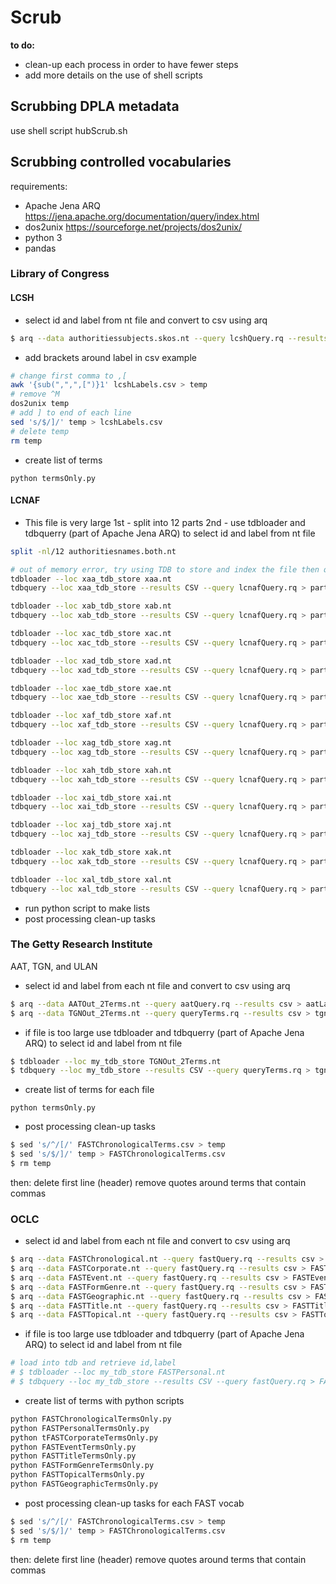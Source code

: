 # Scrub
**to do:**
- clean-up each process in order to have fewer steps
- add more details on the use of shell scripts

## Scrubbing DPLA metadata
use shell script hubScrub.sh

## Scrubbing controlled vocabularies
requirements:
* Apache Jena ARQ https://jena.apache.org/documentation/query/index.html
* dos2unix https://sourceforge.net/projects/dos2unix/
* python 3
* pandas

### Library of Congress
#### LCSH
- select id and label from nt file and convert to csv using arq
```bash
$ arq --data authoritiessubjects.skos.nt --query lcshQuery.rq --results csv > lcshLabels.csv

```
- add brackets around label in csv example
```bash
# change first comma to ,[
awk '{sub(",",",[")}1' lcshLabels.csv > temp
# remove ^M
dos2unix temp
# add ] to end of each line
sed 's/$/]/' temp > lcshLabels.csv
# delete temp
rm temp
```
- create list of terms
```
python termsOnly.py
```

#### LCNAF
- This file is very large
1st - split into 12 parts
2nd - use tdbloader and tdbquerry (part of Apache Jena ARQ) to select id and label from nt file
```bash
split -nl/12 authoritiesnames.both.nt

# out of memory error, try using TDB to store and index the file then query it
tdbloader --loc xaa_tdb_store xaa.nt
tdbquery --loc xaa_tdb_store --results CSV --query lcnafQuery.rq > part1.csv

tdbloader --loc xab_tdb_store xab.nt
tdbquery --loc xab_tdb_store --results CSV --query lcnafQuery.rq > part2.csv

tdbloader --loc xac_tdb_store xac.nt
tdbquery --loc xac_tdb_store --results CSV --query lcnafQuery.rq > part3.csv

tdbloader --loc xad_tdb_store xad.nt
tdbquery --loc xad_tdb_store --results CSV --query lcnafQuery.rq > part4.csv

tdbloader --loc xae_tdb_store xae.nt
tdbquery --loc xae_tdb_store --results CSV --query lcnafQuery.rq > part5.csv

tdbloader --loc xaf_tdb_store xaf.nt
tdbquery --loc xaf_tdb_store --results CSV --query lcnafQuery.rq > part6.csv

tdbloader --loc xag_tdb_store xag.nt
tdbquery --loc xag_tdb_store --results CSV --query lcnafQuery.rq > part7.csv

tdbloader --loc xah_tdb_store xah.nt
tdbquery --loc xah_tdb_store --results CSV --query lcnafQuery.rq > part8.csv

tdbloader --loc xai_tdb_store xai.nt
tdbquery --loc xai_tdb_store --results CSV --query lcnafQuery.rq > part9.csv

tdbloader --loc xaj_tdb_store xaj.nt
tdbquery --loc xaj_tdb_store --results CSV --query lcnafQuery.rq > part10.csv

tdbloader --loc xak_tdb_store xak.nt
tdbquery --loc xak_tdb_store --results CSV --query lcnafQuery.rq > part11.csv

tdbloader --loc xal_tdb_store xal.nt
tdbquery --loc xal_tdb_store --results CSV --query lcnafQuery.rq > part12.csv
```
- run python script to make lists
- post processing clean-up tasks

### The Getty Research Institute
AAT, TGN, and ULAN
- select id and label from each nt file and convert to csv using arq
```bash
$ arq --data AATOut_2Terms.nt --query aatQuery.rq --results csv > aatLabels.csv
$ arq --data TGNOut_2Terms.nt --query queryTerms.rq --results csv > tgnLabels.csv
```
- if file is too large use tdbloader and tdbquerry (part of Apache Jena ARQ) to select id and label from nt file
```bash
$ tdbloader --loc my_tdb_store TGNOut_2Terms.nt
$ tdbquery --loc my_tdb_store --results CSV --query queryTerms.rq > tgnLabels.csv
```
- create list of terms for each file
```
python termsOnly.py
```
- post processing clean-up tasks
```bash
$ sed 's/^/[/' FASTChronologicalTerms.csv > temp
$ sed 's/$/]/' temp > FASTChronologicalTerms.csv
$ rm temp
```
then:
delete first line (header)
remove quotes around terms that contain commas

### OCLC
- select id and label from each nt file and convert to csv using arq
```bash
$ arq --data FASTChronological.nt --query fastQuery.rq --results csv > FASTChronologicalLabels.csv
$ arq --data FASTCorporate.nt --query fastQuery.rq --results csv > FASTCorporate.csv
$ arq --data FASTEvent.nt --query fastQuery.rq --results csv > FASTEvent.csv
$ arq --data FASTFormGenre.nt --query fastQuery.rq --results csv > FASTFormGenre.csv
$ arq --data FASTGeographic.nt --query fastQuery.rq --results csv > FASTGeographic.csv
$ arq --data FASTTitle.nt --query fastQuery.rq --results csv > FASTTitle.csv
$ arq --data FASTTopical.nt --query fastQuery.rq --results csv > FASTTopical.csv
```
- if file is too large use tdbloader and tdbquerry (part of Apache Jena ARQ) to select id and label from nt file
```bash
# load into tdb and retrieve id,label
# $ tdbloader --loc my_tdb_store FASTPersonal.nt
# $ tdbquery --loc my_tdb_store --results CSV --query fastQuery.rq > FASTPersonal.csv
```
- create list of terms with python scripts
```bash
python FASTChronologicalTermsOnly.py
python FASTPersonalTermsOnly.py
python tFASTCorporateTermsOnly.py
python FASTEventTermsOnly.py
python FASTTitleTermsOnly.py
python FASTFormGenreTermsOnly.py
python FASTTopicalTermsOnly.py
python FASTGeographicTermsOnly.py
```
- post processing clean-up tasks for each FAST vocab
```bash
$ sed 's/^/[/' FASTChronologicalTerms.csv > temp
$ sed 's/$/]/' temp > FASTChronologicalTerms.csv
$ rm temp
```
then:
delete first line (header)
remove quotes around terms that contain commas
